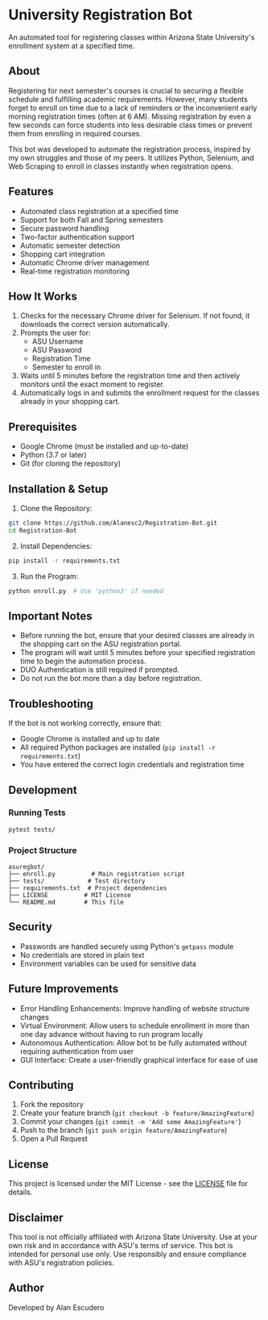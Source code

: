# University Registration Bot

An automated tool for registering classes within Arizona State University's enrollment system at a specified time.

## About

Registering for next semester's courses is crucial to securing a flexible schedule and fulfilling academic requirements. However, many students forget to enroll on time due to a lack of reminders or the inconvenient early morning registration times (often at 6 AM). Missing registration by even a few seconds can force students into less desirable class times or prevent them from enrolling in required courses.

This bot was developed to automate the registration process, inspired by my own struggles and those of my peers. It utilizes Python, Selenium, and Web Scraping to enroll in classes instantly when registration opens.

## Features

- Automated class registration at a specified time
- Support for both Fall and Spring semesters
- Secure password handling
- Two-factor authentication support
- Automatic semester detection
- Shopping cart integration
- Automatic Chrome driver management
- Real-time registration monitoring

## How It Works

1. Checks for the necessary Chrome driver for Selenium. If not found, it downloads the correct version automatically.
2. Prompts the user for:
   - ASU Username
   - ASU Password
   - Registration Time
   - Semester to enroll in
3. Waits until 5 minutes before the registration time and then actively monitors until the exact moment to register.
4. Automatically logs in and submits the enrollment request for the classes already in your shopping cart.

## Prerequisites

- Google Chrome (must be installed and up-to-date)
- Python (3.7 or later)
- Git (for cloning the repository)

## Installation & Setup

1. Clone the Repository:
```bash
git clone https://github.com/Alanesc2/Registration-Bot.git
cd Registration-Bot
```

2. Install Dependencies:
```bash
pip install -r requirements.txt
```

3. Run the Program:
```bash
python enroll.py  # Use 'python3' if needed
```

## Important Notes

- Before running the bot, ensure that your desired classes are already in the shopping cart on the ASU registration portal.
- The program will wait until 5 minutes before your specified registration time to begin the automation process.
- DUO Authentication is still required if prompted.
- Do not run the bot more than a day before registration.

## Troubleshooting

If the bot is not working correctly, ensure that:
- Google Chrome is installed and up to date
- All required Python packages are installed (`pip install -r requirements.txt`)
- You have entered the correct login credentials and registration time

## Development

### Running Tests
```bash
pytest tests/
```

### Project Structure
```
asuregbot/
├── enroll.py          # Main registration script
├── tests/            # Test directory
├── requirements.txt  # Project dependencies
├── LICENSE          # MIT License
└── README.md        # This file
```

## Security

- Passwords are handled securely using Python's `getpass` module
- No credentials are stored in plain text
- Environment variables can be used for sensitive data

## Future Improvements

- Error Handling Enhancements: Improve handling of website structure changes
- Virtual Environment: Allow users to schedule enrollment in more than one day advance without having to run program locally
- Autonomous Authentication: Allow bot to be fully automated without requiring authentication from user
- GUI Interface: Create a user-friendly graphical interface for ease of use

## Contributing

1. Fork the repository
2. Create your feature branch (`git checkout -b feature/AmazingFeature`)
3. Commit your changes (`git commit -m 'Add some AmazingFeature'`)
4. Push to the branch (`git push origin feature/AmazingFeature`)
5. Open a Pull Request

## License

This project is licensed under the MIT License - see the [LICENSE](LICENSE) file for details.

## Disclaimer

This tool is not officially affiliated with Arizona State University. Use at your own risk and in accordance with ASU's terms of service. This bot is intended for personal use only. Use responsibly and ensure compliance with ASU's registration policies.

## Author

Developed by Alan Escudero 
